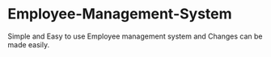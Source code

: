 # Employee-Management-System
Simple and Easy to use Employee management system and Changes can be made easily.
